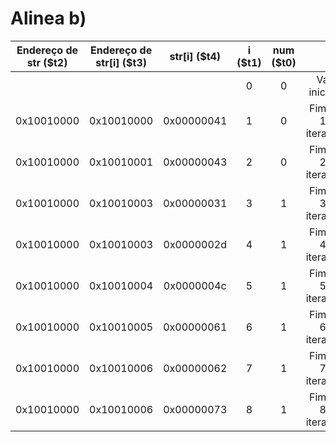 # Alinea b)

| Endereço de str (\$t2) | Endereço de str[i] (\$t3) | str[i] (\$t4) | i (\$t1) | num (\$t0) |  |
|:-:|:-:|:-:|:-:|:-:|:-:|
|            |            |            | 0 | 0 | Val. iniciais      |
| 0x10010000 | 0x10010000 | 0x00000041 | 1 | 0 | Fim da 1ª iteração |
| 0x10010000 | 0x10010001 | 0x00000043 | 2 | 0 | Fim da 2ª iteração |
| 0x10010000 | 0x10010003 | 0x00000031 | 3 | 1 | Fim da 3ª iteração |
| 0x10010000 | 0x10010003 | 0x0000002d | 4 | 1 | Fim da 4ª iteração |
| 0x10010000 | 0x10010004 | 0x0000004c | 5 | 1 | Fim da 5ª iteração |
| 0x10010000 | 0x10010005 | 0x00000061 | 6 | 1 | Fim da 6ª iteração |
| 0x10010000 | 0x10010006 | 0x00000062 | 7 | 1 | Fim da 7ª iteração |
| 0x10010000 | 0x10010006 | 0x00000073 | 8 | 1 | Fim da 8ª iteração |
